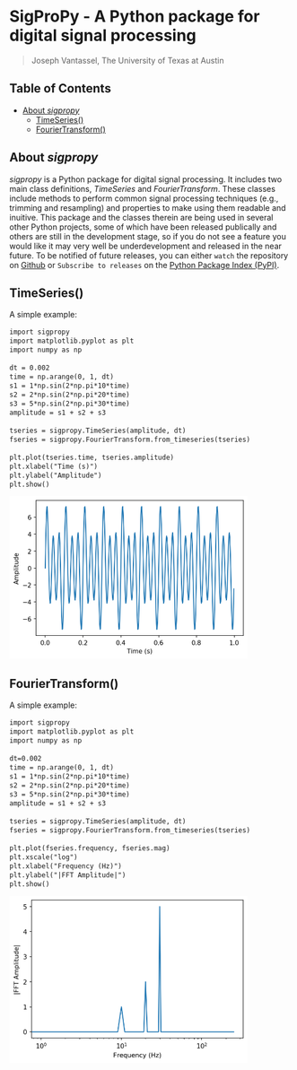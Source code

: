 # SigProPy - A Python package for digital signal processing

> Joseph Vantassel, The University of Texas at Austin

## Table of Contents

- [About _sigpropy_](#-About-_sigpropy_)
  - [TimeSeries()](#-TimeSeries())
  - [FourierTransform()](#-FourierTransform())

## About _sigpropy_

_sigpropy_ is a Python package for digital signal processing. It includes two
main class definitions, _TimeSeries_ and _FourierTransform_. These classes
include methods to perform common signal processing techniques (e.g., trimming
and resampling) and properties to make using them readable and inuitive. This
package and the classes therein are being used in several other
Python projects, some of which have been released publically and others are
still in the development stage, so if you do not see a feature you would like
it may very well be underdevelopment and released in the near future. To be
notified of future releases, you can either `watch` the repository on
[Github](https://github.com/jpvantassel/sigpropy) or
`Subscribe to releases` on the
[Python Package Index (PyPI)](https://pypi.org/project/sigpropy/).

## TimeSeries()

A simple example:

```Python3
import sigpropy
import matplotlib.pyplot as plt
import numpy as np

dt = 0.002
time = np.arange(0, 1, dt)
s1 = 1*np.sin(2*np.pi*10*time)
s2 = 2*np.sin(2*np.pi*20*time)
s3 = 5*np.sin(2*np.pi*30*time)
amplitude = s1 + s2 + s3

tseries = sigpropy.TimeSeries(amplitude, dt)
fseries = sigpropy.FourierTransform.from_timeseries(tseries)

plt.plot(tseries.time, tseries.amplitude)
plt.xlabel("Time (s)")
plt.ylabel("Amplitude")
plt.show()
```

<img src="https://github.com/jpvantassel/sigpropy/blob/master/figs/example_tseries.png?raw=true" width="425">

## FourierTransform()

A simple example:

```Python3
import sigpropy
import matplotlib.pyplot as plt
import numpy as np

dt=0.002
time = np.arange(0, 1, dt)
s1 = 1*np.sin(2*np.pi*10*time)
s2 = 2*np.sin(2*np.pi*20*time)
s3 = 5*np.sin(2*np.pi*30*time)
amplitude = s1 + s2 + s3

tseries = sigpropy.TimeSeries(amplitude, dt)
fseries = sigpropy.FourierTransform.from_timeseries(tseries)

plt.plot(fseries.frequency, fseries.mag)
plt.xscale("log")
plt.xlabel("Frequency (Hz)")
plt.ylabel("|FFT Amplitude|")
plt.show()
```

<img src="https://github.com/jpvantassel/sigpropy/blob/master/figs/example_fseries.png?raw=true" width="425">
